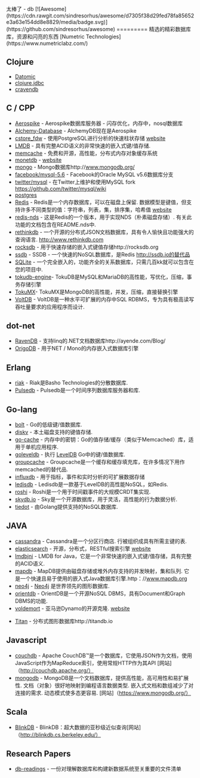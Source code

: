 <div class="github-widget" data-repo="numetriclabz/awesome-db"></div>
太棒了 -  db [![Awesome](https://cdn.rawgit.com/sindresorhus/awesome/d7305f38d29fed78fa85652e3a63e154dd8e8829/media/badge.svg)](https://github.com/sindresorhus/awesome)
=========
精选的精彩数据库库，资源和闪亮的东西 [Numetric Technologies](https://www.numetriclabz.com/)

## Clojure

 * [Datomic](http://www.datomic.com/)
 * [clojure.jdbc](https://github.com/niwibe/clojure.jdbc)
 * [cravendb](https://github.com/robashton/cravendb)

## C / CPP
* [Aerospike](https://github.com/aerospike/aerospike-server) -  Aerospike数据库服务器 - 闪存优化，内存中，nosql数据库
* [Alchemy-Database](https://github.com/JakSprats/Alchemy-Database) -  AlchemyDB现在是Aerospike
* [cstore_fdw](https://github.com/citusdata/cstore_fdw) - 使用PostgreSQL进行分析的快速柱状存储 [website](http://citusdata.github.io/cstore_fdw/)
* [LMDB](http://symas.com/mdb/) - 具有完整ACID语义的非常快速的嵌入式键/值存储.
* [memcache](https://github.com/memcached/memcached) - 免费和开源，高性能，分布式内存对象缓存系统
* [monetdb](https://github.com/snaga/monetdb) - [website](https://www.monetdb.org/)
* [mongo](https://github.com/mongodb/mongo) -  Mongo数据库http://www.mongodb.org/
* [facebook/mysql-5.6](https://github.com/facebook/mysql-5.6) -  Facebook的Oracle MySQL v5.6数据库分支
* [twitter/mysql](https://github.com/twitter/mysql) - 在Twitter上维护和使用MySQL fork https://github.com/twitter/mysql/wiki
* [postgres](https://github.com/postgres/postgres)
* [Redis](https://github.com/antirez/redis)   -  Redis是一个内存数据库，可以在磁盘上保留.  数据模型是键值，但支持许多不同类型的值：字符串，列表，集，排序集，哈希值 [website](http://redis.io)
* [redis-nds](https://github.com/mpalmer/redis/tree/nds-2.6)   - 这是Redis的一个版本，用于实现NDS（朴素磁盘存储）.  有关此功能的文档包含在README.nds中.
* [rethinkdb](https://github.com/rethinkdb/rethinkdb)   - 一个开源的分布式JSON文档数据库，具有令人愉快且功能强大的查询语言.  http://www.rethinkdb.com
* [rocksdb](https://github.com/facebook/rocksdb) - 用于快速存储的嵌入式键值存储http://rocksdb.org
* [ssdb](https://github.com/ideawu/ssdb) -  SSDB  - 一个快速的NoSQL数据库，是Redis http://ssdb.io的替代品
* [SQLite](http://www.sqlite.org/) - 一个完全嵌入的，功能齐全的关系数据库，只需几百kk就可以包含在您的项目中.
* [tokudb-engine](https://github.com/Tokutek/tokudb-engine)-  TokuDB是MySQL和MariaDB的高性能，写优化，压缩，事务存储引擎
* [TokuMX](https://github.com/Tokutek/mongo)-  TokuMX是MongoDB的高性能，并发，压缩，直接替换引擎
* [VoltDB](https://github.com/VoltDB/voltdb/) -  VoltDB是一种水平可扩展的内存中SQL RDBMS，专为具有极高读写吞吐量要求的应用程序而设计.


## dot-net

* [RavenDB](https://github.com/ravendb/ravendb) - 支持linq的.NET文档数据库http://ayende.com/Blog/
* [OrigoDB](http://dev.origodb.com) - 用于NET / Mono的内存嵌入式数据库引擎

## Erlang

* [riak](https://github.com/basho/riak) -  Riak是Basho Technologies的分散数据库.
* [Pulsedb](http://pulsedb.io) -  Pulsedb是一个时间序列数据库服务器和库.

## Go-lang

* [bolt](https://github.com/boltdb/bolt) -  Go的低级键/值数据库.
* [diskv](https://github.com/peterbourgon/diskv) - 本土磁盘支持的键值存储.
* [go-cache](https://github.com/pmylund/go-cache) - 内存中的密钥：Go的值存储/缓存（类似于Memcached）库，适用于单机应用程序.
* [goleveldb](https://github.com/syndtr/goleveldb) - 执行 [LevelDB](https://code.google.com/p/leveldb/) Go中的键/值数据库.
* [groupcache](https://github.com/golang/groupcache) -  Groupcache是​​一个缓存和缓存填充库，在许多情况下用作memcached的替代品.
* [influxdb](https://github.com/influxdb/influxdb) - 用于指标，事件和实时分析的可扩展数据存储
* [ledisdb](https://github.com/siddontang/ledisdb) -  Ledisdb是一款基于LevelDB的高性能NoSQL，如Redis.
* [roshi](https://github.com/soundcloud/roshi/) -  Roshi是一个用于时间戳事件的大规模CRDT集实现.
* [skydb.io](https://github.com/skydb/sky) -  Sky是一个开源数据库，用于灵活，高性能的行为数据分析.
* [tiedot](https://github.com/HouzuoGuo/tiedot) - 由Golang提供支持的NoSQL数据库.



## JAVA
* [cassandra](https://github.com/apache/cassandra)   -  Cassandra是一个分区行商店.  行被组织成具有所需主键的表.
* [elasticsearch](https://github.com/elasticsearch/elasticsearch) - 开源，分布式，RESTful搜索引擎 [website](http://elasticsearch.org)
* [lmdbjni](https://github.com/deephacks/lmdbjni) -  LMDB for Java，它是一个非常快速的嵌入式键/值存储，具有完整的ACID语义.
* [mapdb](https://github.com/jankotek/MapDB)   -  MapDB提供由磁盘存储或堆外内存支持的并发映射，集和队列.  它是一个快速且易于使用的嵌入式Java数据库引擎.http：//www.mapdb.org
* [neo4j](https://github.com/neo4j/neo4j) - [Neo4j](http://neo4j.org) 是世界领先的图形数据库.
* [orientdb](https://github.com/orientechnologies/orientdb) -  OrientDB是一个开源NoSQL DBMS，具有Document和Graph DBMS的功能.
* [voldemort](https://github.com/voldemort/voldemort) - 亚马逊Dynamo的开源克隆. [website](http://project-voldemort.com)
- [Titan](https://github.com/thinkaurelius/titan) - 分布式图形数据库http://titandb.io


## Javascript
* [couchdb](https://github.com/apache/couchdb) -  Apache CouchDB™是一个数据库，它使用JSON作为文档，使用JavaScript作为MapReduce索引，使用常规HTTP作为其API [网站]（http://couchdb.apache.org/）
* [mongodb](https://github.com/mongodb/mongo)   -  MongoDB是一个文档数据库，提供高性能，高可用性和易扩展性.  文档（对象）很好地映射到编程语言数据类型.  嵌入式文档和数组减少了对连接的需求.  动态模式使多态更容易.  [网站]（https://www.mongodb.org/）



## Scala
* [BlinkDB](https://github.com/sameeragarwal/blinkdb) -  BlinkDB：​​超大数据的亚秒级近似查询[网站]（http://blinkdb.cs.berkeley.edu/）

## Research Papers
* [db-readings](https://github.com/rxin/db-readings) - 一份对理解数据库和构建新数据系统至关重要的文件清单
